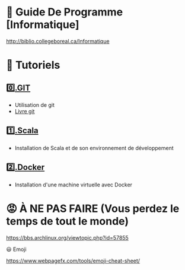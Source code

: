 # :closed_book: Guide De Programme [Informatique]

http://biblio.collegeboreal.ca/Informatique

# :book: Tutoriels

## [:zero:.GIT](0.GIT)  
  * Utilisation de git
  * [Livre git](https://git-scm.com/book/fr/v2)

## [:one:.Scala](1.Scala)  
  * Installation de Scala et de son environnement de développement  
  
## [:two:.Docker](2.Container/2.Docker)  
  * Installation d'une machine virtuelle avec Docker


# :rage: À NE PAS FAIRE (Vous perdez le temps de tout le monde)

https://bbs.archlinux.org/viewtopic.php?id=57855


:smiley: Emoji

https://www.webpagefx.com/tools/emoji-cheat-sheet/
